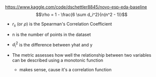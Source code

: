 https://www.kaggle.com/code/dschettler8845/novo-esp-eda-baseline
$$\rho = 1 - \frac{6 \sum d_i^2}{n(n^2 - 1)}$$

- $r_s$ (or $\rho$) is the Spearman's Correlation Coefficient
- n is the number of points in the dataset
- $d_i^2$ is the difference between yhat and y


- The metric assesses how well the relationship between two variables can be described using a monotonic function
	- makes sense, cause it's a correlation function